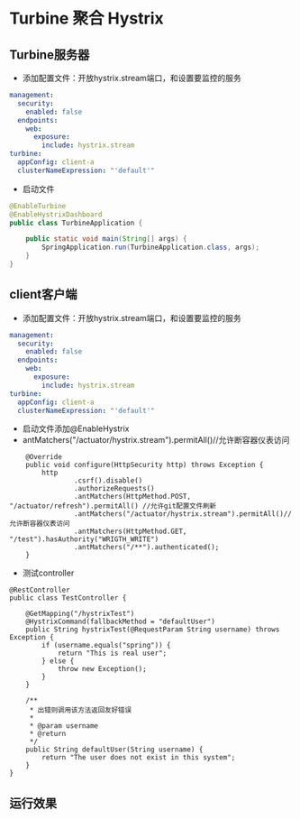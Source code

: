 # Turbine 聚合 Hystrix
## Turbine服务器
- 添加配置文件：开放hystrix.stream端口，和设置要监控的服务
``` yml
management:
  security:
    enabled: false
  endpoints:
    web:
      exposure:
        include: hystrix.stream
turbine:
  appConfig: client-a
  clusterNameExpression: "'default'"
```
- 启动文件
``` java
@EnableTurbine
@EnableHystrixDashboard
public class TurbineApplication {

    public static void main(String[] args) {
        SpringApplication.run(TurbineApplication.class, args);
    }
}
```


## client客户端
- 添加配置文件：开放hystrix.stream端口，和设置要监控的服务
``` yml
management:
  security:
    enabled: false
  endpoints:
    web:
      exposure:
        include: hystrix.stream
turbine:
  appConfig: client-a
  clusterNameExpression: "'default'"
```
- 启动文件添加@EnableHystrix
- antMatchers("/actuator/hystrix.stream").permitAll()//允许断容器仪表访问  
```
    @Override
    public void configure(HttpSecurity http) throws Exception {
        http
                .csrf().disable()
                .authorizeRequests()
                .antMatchers(HttpMethod.POST, "/actuator/refresh").permitAll() //允许git配置文件刷新
                .antMatchers("/actuator/hystrix.stream").permitAll()//允许断容器仪表访问                
                .antMatchers(HttpMethod.GET, "/test").hasAuthority("WRIGTH_WRITE")
                .antMatchers("/**").authenticated();
    }
```
- 测试controller
```
@RestController
public class TestController {
    
    @GetMapping("/hystrixTest")
    @HystrixCommand(fallbackMethod = "defaultUser")
    public String hystrixTest(@RequestParam String username) throws Exception {
        if (username.equals("spring")) {
            return "This is real user";
        } else {
            throw new Exception();
        }
    }

    /**
     * 出错则调用该方法返回友好错误
     *
     * @param username
     * @return
     */
    public String defaultUser(String username) {
        return "The user does not exist in this system";
    }
}
```


## 运行效果

